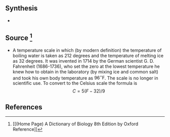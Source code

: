 ## Synthesis
- 
## Source [^1]
- A temperature scale in which (by modern definition) the temperature of boiling water is taken as 212 degrees and the temperature of melting ice as 32 degrees. It was invented in 1714 by the German scientist G. D. Fahrenheit (1686-1736), who set the zero at the lowest temperature he knew how to obtain in the laboratory (by mixing ice and common salt) and took his own body temperature as $96^{\circ} \mathrm{F}$. The scale is no longer in scientific use. To convert to the Celsius scale the formula is $$C = 5(F-32)/9$$
## References

[^1]: [[(Home Page) A Dictionary of Biology 8th Edition by Oxford Reference]]